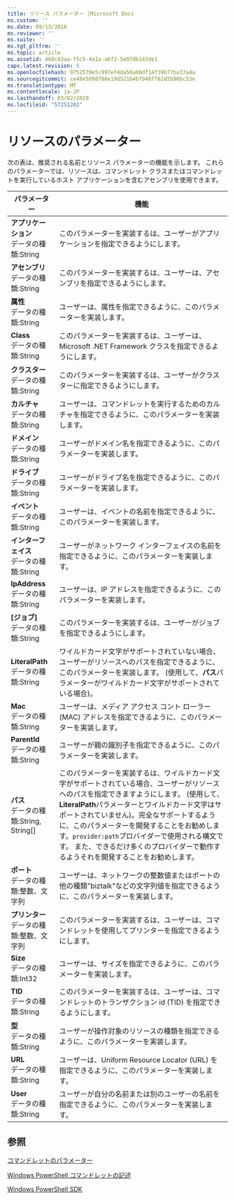 ```yaml
---
title: リソース パラメーター |Microsoft Docs
ms.custom: ''
ms.date: 09/13/2016
ms.reviewer: ''
ms.suite: ''
ms.tgt_pltfrm: ''
ms.topic: article
ms.assetid: 460c43aa-f5c5-4a1a-a6f2-5e07db143de1
caps.latest.revision: 5
ms.openlocfilehash: 9752570e5c997ef4da56a08df14f39b77ba37a4a
ms.sourcegitcommit: ce46e5098786e19d521b4bf948ff62d2b90bc53e
ms.translationtype: MT
ms.contentlocale: ja-JP
ms.lasthandoff: 03/02/2019
ms.locfileid: "57251202"
---
```

# <a name="resource-parameters"></a>リソースのパラメーター

次の表は、推奨される名前とリソース パラメーターの機能を示します。 これらのパラメーターでは、リソースは、コマンドレット クラスまたはコマンドレットを実行しているホスト アプリケーションを含むアセンブリを使用できます。

|パラメーター|機能|
|---|---|
|**アプリケーション**<br>データの種類:String|このパラメーターを実装するは、ユーザーがアプリケーションを指定できるようにします。|
|**アセンブリ**<br>データの種類:String|このパラメーターを実装するは、ユーザーは、アセンブリを指定できるようにします。|
|**属性**<br>データの種類:String|ユーザーは、属性を指定できるように、このパラメーターを実装します。|
|**Class**<br>データの種類:String|このパラメーターを実装するは、ユーザーは、Microsoft .NET Framework クラスを指定できるようにします。|
|**クラスター**<br>データの種類:String|このパラメーターを実装するは、ユーザーがクラスターに指定できるようにします。|
|**カルチャ**<br>データの種類:String|ユーザーは、コマンドレットを実行するためのカルチャを指定できるように、このパラメーターを実装します。|
|**ドメイン**<br>データの種類:String|ユーザーがドメイン名を指定できるように、このパラメーターを実装します。|
|**ドライブ**<br>データの種類:String|ユーザーがドライブ名を指定できるように、このパラメーターを実装します。|
|**イベント**<br>データの種類:String|ユーザーは、イベントの名前を指定できるように、このパラメーターを実装します。|
|**インターフェイス**<br>データの種類:String|ユーザーがネットワーク インターフェイスの名前を指定できるように、このパラメーターを実装します。|
|**IpAddress**<br>データの種類:String|ユーザーは、IP アドレスを指定できるように、このパラメーターを実装します。|
|**[ジョブ]**<br>データの種類:String|このパラメーターを実装するは、ユーザーがジョブを指定できるようにします。|
|**LiteralPath**<br>データの種類:String|ワイルドカード文字がサポートされていない場合、ユーザーがリソースへのパスを指定できるように、このパラメーターを実装します。 (使用して、**パス**パラメーターがワイルドカード文字がサポートされている場合)。|
|**Mac**<br>データの種類:String|ユーザーは、メディア アクセス コント ローラー (MAC) アドレスを指定できるように、このパラメーターを実装します。|
|**ParentId**<br>データの種類:String|ユーザーが親の識別子を指定できるように、このパラメーターを実装します。|
|**パス**<br>データの種類:String, String[]|このパラメーターを実装するは、ワイルドカード文字がサポートされている場合、ユーザーがリソースへのパスを指定できますようにします。 (使用して、 **LiteralPath**パラメーターとワイルドカード文字はサポートされていません)。完全なサポートするように、このパラメーターを開発することをお勧めします。`provider:path`プロバイダーで使用される構文です。 また、できるだけ多くのプロバイダーで動作するようそれを開発することをお勧めします。|
|**ポート**<br>データの種類:整数、文字列|ユーザーは、ネットワークの整数値またはポートの他の種類"biztalk"などの文字列値を指定できるように、このパラメーターを実装します。|
|**プリンター**<br>データの種類:整数、文字列|このパラメーターを実装するは、ユーザーは、コマンドレットを使用してプリンターを指定できるようにします。|
|**Size**<br>データの種類:Int32|ユーザーは、サイズを指定できるように、このパラメーターを実装します。|
|**TID**<br>データの種類:String|このパラメーターを実装するは、ユーザーは、コマンドレットのトランザクション id (TID) を指定できるようにします。|
|**型**<br>データの種類:String|ユーザーが操作対象のリソースの種類を指定できるように、このパラメーターを実装します。|
|**URL**<br>データの種類:String|ユーザーは、Uniform Resource Locator (URL) を指定できるように、このパラメーターを実装します。|
|**User**<br>データの種類:String|ユーザーが自分の名前または別のユーザーの名前を指定できるように、このパラメーターを実装します。|

## <a name="see-also"></a>参照

[コマンドレットのパラメーター](./cmdlet-parameters.md)

[Windows PowerShell コマンドレットの記述](./writing-a-windows-powershell-cmdlet.md)

[Windows PowerShell SDK](../windows-powershell-reference.md)
